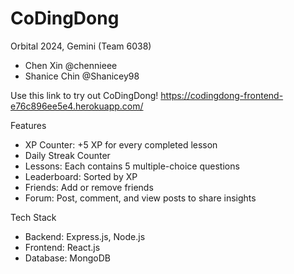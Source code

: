 # CoDingDong
Orbital 2024, Gemini (Team 6038)
- Chen Xin @chennieee
- Shanice Chin @Shanicey98

Use this link to try out CoDingDong! 
https://codingdong-frontend-e76c896ee5e4.herokuapp.com/

Features
- XP Counter: +5 XP for every completed lesson
- Daily Streak Counter
- Lessons: Each contains 5 multiple-choice questions
- Leaderboard: Sorted by XP
- Friends: Add or remove friends
- Forum: Post, comment, and view posts to share insights

Tech Stack
- Backend: Express.js, Node.js
- Frontend: React.js
- Database: MongoDB


